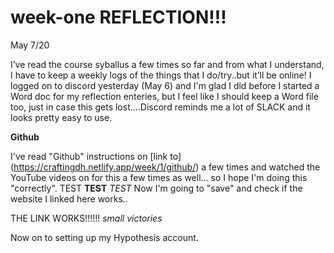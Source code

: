 # week-one REFLECTION!!! 

May 7/20

I’ve read the course syballus a few times so far and from what I understand, I have to keep a weekly logs of the things that I do/try..but it’ll be online! I logged on to discord yesterday (May 6) and I'm glad I did before I started a Word doc for my reflection enteries, but I feel like I should keep a Word file too, just in case this gets lost....Discord reminds me a lot of SLACK and it looks pretty easy to use.

**Github**

I've read "Github" instructions on [link to] (https://craftingdh.netlify.app/week/1/github/) a few times and watched the YouTube videos on for this a few times as well... so I hope I'm doing this "correctly". TEST **TEST** *TEST* Now I'm going to "save" and check if the website I linked here works.. 

THE LINK WORKS!!!!!! *small victories* 

Now on to setting up my Hypothesis account. 


